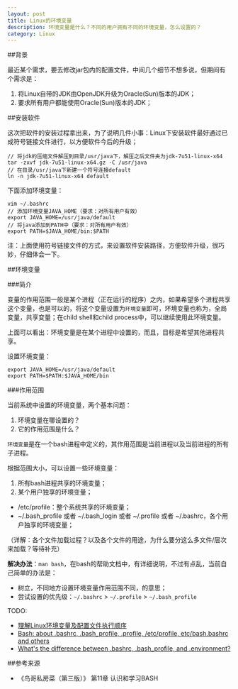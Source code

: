 ```yaml
---
layout: post
title: Linux的环境变量
description: 环境变量是什么？不同的用户拥有不同的环境变量，怎么设置的？
category: Linux
---
```


##背景

最近某个需求，要去修改jar包内的配置文件，中间几个细节不想多说，但期间有个需求是：

1. 将Linux自带的JDK由OpenJDK升级为Oracle(Sun)版本的JDK；
2. 要求所有用户都能使用Oracle(Sun)版本的JDK；

##安装软件

这次把软件的安装过程拿出来，为了说明几件小事：Linux下安装软件最好通过已成符号链接文件进行，以方便软件今后的升级；

	// 将jdk的压缩文件解压到目录/usr/java下，解压之后文件夹为jdk-7u51-linux-x64
	tar -zxvf jdk-7u51-linux-x64.gz -C /usr/java
	// 在目录/usr/java下新建一个符号连接default
	ln -n jdk-7u51-linux-x64 default

下面添加环境变量：

	vim ~/.bashrc
	// 添加环境变量JAVA_HOME（要求：对所有用户有效）
	export JAVA_HOME=/usr/java/default
	// 将java添加到PATH中（要求：对所有用户有效）
	export PATH=$JAVA_HOME/bin:$PATH

注：上面使用符号链接文件的方式，来设置软件安装路径，方便软件升级，很巧妙，仔细体会一下。

##环境变量

###简介

变量的作用范围一般是某个进程（正在运行的程序）之内，如果希望多个进程共享这个变量，也是可以的，将这个变量设置为`环境变量`即可，环境变量也称为，全局变量，共享变量；在child shell和child process中，可以继续使用此环境变量。

上面可以看出：环境变量是在某个进程中设置的，而且，目标是希望其他进程共享。

设置环境变量：

	export JAVA_HOME=/usr/java/default
	export PATH=$PATH:$JAVA_HOME/bin

###作用范围

当前系统中设置的环境变量，两个基本问题：

1. 环境变量在哪设置的？
2. 它的作用范围是什么？

`环境变量`是在一个bash进程中定义的，其作用范围是当前进程以及当前进程的所有子进程。

根据范围大小，可以设置一些环境变量：

1. 所有bash进程共享的环境变量；
2. 某个用户独享的环境变量；

* /etc/profile：整个系统共享的环境变量；
* ~/.bash_profile 或者 ~/.bash_login 或者 ~/.profile 或者 ~/.bashrc，各个用户独享的环境变量；

（详解：各个文件加载过程？以及各个文件的用途，为什么要分这么多文件/层次来加载？等待补充）

**解决办法**：`man bash`，在bash的帮助文档中，有详细说明，不过有点乱，当前自己简单的办法是：

* 树立，不同地方设置环境变量作用范围不同，的意思；
* 尝试设置的优先级：`~/.bashrc` > `~/.profile` > `~/.bash_profile`





TODO:

* [理解Linux环境变量及配置文件执行顺序][理解Linux环境变量及配置文件执行顺序]
* [Bash: about .bashrc, .bash_profile, .profile, /etc/profile, etc/bash.bashrc and others][Bash: about .bashrc, .bash_profile, .profile, /etc/profile, etc/bash.bashrc and others]
* [What's the difference between .bashrc, .bash_profile, and .environment?][What's the difference between .bashrc, .bash_profile, and .environment?]






##参考来源

* 《鸟哥私房菜（第三版）》 第11章 认识和学习BASH








[理解Linux环境变量及配置文件执行顺序]:															http://liuzhijun.iteye.com/blog/1744465
[Bash: about .bashrc, .bash_profile, .profile, /etc/profile, etc/bash.bashrc and others]:		http://stefaanlippens.net/bashrc_and_others
[What's the difference between .bashrc, .bash_profile, and .environment?]:						http://stackoverflow.com/questions/415403/whats-the-difference-between-bashrc-bash-profile-and-environment




